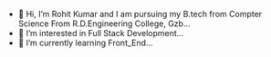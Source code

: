 - 👋 Hi, I’m Rohit Kumar and I am pursuing my B.tech from Compter Science From R.D.Engineering College, Gzb...
- 👀 I’m interested in Full Stack Development...
- 🌱 I’m currently learning Front_End...




<!---
rohitkumar7011/rohitkumar7011 is a ✨ special ✨ repository because its `README.md` (this file) appears on your GitHub profile.
You can click the Preview link to take a look at your changes.
--->
